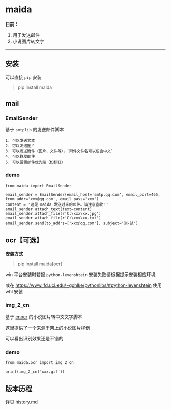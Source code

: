 # maida 

**目前：**
1. 用于发送邮件  
2. 小说图片转文字

---
## 安装
可以直接 `pip` 安装
> pip install maida

##  mail
###  EmailSender
基于 `smtplib` 的发送邮件脚本  
```text
1. 可以发送文本
2. 可以发送图片
3. 可以发送附件（图片、文件等），`附件文件名可以包含中文` 
4. 可以群发邮件
5. 可以设置邮件优先级（如标红）
```

### demo
```text
from maida import EmailSender

email_sender = EmailSender(email_host='smtp.qq.com', email_port=465, from_addr='xxx@qq.com', email_pass='xxx')
content = '这是 maida 发送过来的邮件。请注意查收！'
email_sender.attach_text(text=content)
email_sender.attach_file(r'C:\xxx\xx.jpg')
email_sender.attach_file(r'C:\xxx\xx.txt')
email_sender.send(to_addrs=['xxx@qq.com'], subject='测-试')
```

## ocr【可选】

**安装方式**

> pip install maida[ocr]

win 平台安装时若报 `python-levenshtein` 安装失败请根据提示安装相应环境  

或在 https://www.lfd.uci.edu/~gohlke/pythonlibs/#python-levenshtein 使用 whl 安装


### img_2_cn
基于 [cnocr](https://github.com/breezedeus/cnocr) 的小说图片转中文文字脚本  

这里提供了一个[来源于网上的小说图片样例](https://github.com/LZC6244/maida/blob/master/test_files/test_img_2_cn.gif)  

可以看出识别效果还是不错的

### demo
```text
from maida.ocr import img_2_cn

print(img_2_cn('xxx.gif'))
```

## 版本历程
详见 [history.md](https://github.com/LZC6244/maida/blob/master/docs/history.md)

